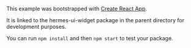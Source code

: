 This example was bootstrapped with [Create React App](https://github.com/facebook/create-react-app).

It is linked to the hermes-ui-widget package in the parent directory for development purposes.

You can run `npm install` and then `npm start` to test your  package.
